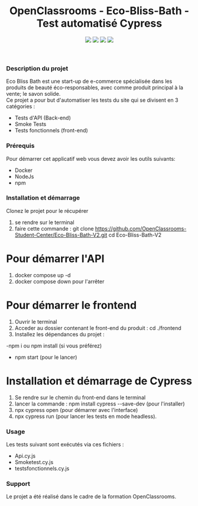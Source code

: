 <div align="center">

# OpenClassrooms - Eco-Bliss-Bath - Test automatisé Cypress
</div>

<p align="center">
    <img src="https://img.shields.io/badge/MariaDB-v11.7.2-blue">
    <img src="https://img.shields.io/badge/Symfony-v6.2-blue">
    <img src="https://img.shields.io/badge/Angular-v13.3.0-blue">
    <img src="https://img.shields.io/badge/docker--build-passing-brightgreen">
  <br><br><br>
</p>

### Description du projet ###

Eco Bliss Bath est une start-up de e-commerce spécialisée dans les produits 
de beauté éco-responsables, avec comme produit principal à la vente; le savon solide.  
Ce projet a pour but d'automatiser les tests du site qui se divisent en 3 catégories : 
- Tests d'API (Back-end)
- Smoke Tests
- Tests fonctionnels (front-end) 


### Prérequis ### 
Pour démarrer cet applicatif web vous devez avoir les outils suivants:
- Docker
- NodeJs
- npm


### Installation et démarrage ### 
Clonez le projet pour le récupérer

1. se rendre sur le terminal 
2. faire cette commande : git clone https://github.com/OpenClassrooms-Student-Center/Eco-Bliss-Bath-V2.git
cd Eco-Bliss-Bath-V2

# Pour démarrer l'API #
1. docker compose up -d
2. docker compose down pour l'arrêter

# Pour démarrer le frontend #
1. Ouvrir le terminal
2. Acceder au dossier contenant le front-end du produit : cd ./frontend
3. Installez les dépendances du projet : 

-npm i ou npm install (si vous préférez)
- npm start (pour le lancer)


# Installation et démarrage de Cypress #

1. Se rendre sur le chemin du front-end dans le terminal 
2. lancer la commande : npm install cypress --save-dev (pour l'installer)
3. npx cypress open (pour démarrer avec l'interface)
4. npx cypress run (pour lancer les tests en mode headless). 



### Usage ### 

Les tests suivant sont exécutés via ces fichiers : 

- Api.cy.js
- Smoketest.cy.js
- testsfonctionnels.cy.js

### Support ### 

Le projet a été réalisé dans le cadre de la formation OpenClassrooms. 



